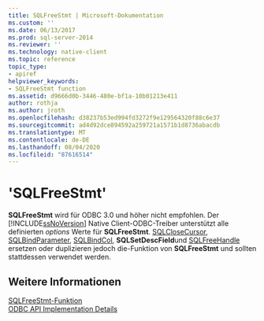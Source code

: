 ```yaml
---
title: SQLFreeStmt | Microsoft-Dokumentation
ms.custom: ''
ms.date: 06/13/2017
ms.prod: sql-server-2014
ms.reviewer: ''
ms.technology: native-client
ms.topic: reference
topic_type:
- apiref
helpviewer_keywords:
- SQLFreeStmt function
ms.assetid: d9666d0b-3446-480e-bf1a-10b01213e411
author: rothja
ms.author: jroth
ms.openlocfilehash: d38237b53ed994fd3272f9e129564320f88c6e37
ms.sourcegitcommit: ad4d92dce894592a259721a1571b1d8736abacdb
ms.translationtype: MT
ms.contentlocale: de-DE
ms.lasthandoff: 08/04/2020
ms.locfileid: "87616514"
---
```

# <a name="sqlfreestmt"></a>'SQLFreeStmt'
  **SQLFreeStmt** wird für ODBC 3.0 und höher nicht empfohlen. Der [!INCLUDE[ssNoVersion](../../includes/ssnoversion-md.md)] Native Client-ODBC-Treiber unterstützt alle definierten *options* Werte für **SQLFreeStmt**. [SQLCloseCursor](sqlclosecursor.md), [SQLBindParameter](sqlbindparameter.md), [SQLBindCol](sqlbindcol.md), **SQLSetDescField**und [SQLFreeHandle](sqlfreehandle.md) ersetzen oder duplizieren jedoch die-Funktion von **SQLFreeStmt** und sollten stattdessen verwendet werden.  
  
## <a name="see-also"></a>Weitere Informationen  
 [SQLFreeStmt-Funktion](https://go.microsoft.com/fwlink/?LinkId=59346)   
 [ODBC API Implementation Details](odbc-api-implementation-details.md)  
  
  
